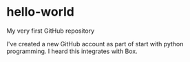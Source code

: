 # hello-world
My very first GitHub repository

I've created a new GitHub account as part of start with python programming. 
I heard this integrates with Box.
